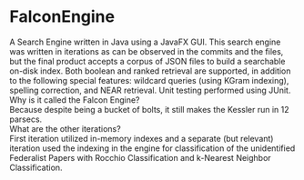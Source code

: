 # FalconEngine

A Search Engine written in Java using a JavaFX GUI. This search engine was written in iterations as can be observed in the commits and the files, but the final product accepts a corpus of JSON files to build a searchable on-disk index. Both boolean and ranked retrieval are supported, in addition to the following special features: wildcard queries (using KGram indexing), spelling correction, and NEAR retrieval. Unit testing performed using JUnit.
<br>
Why is it called the Falcon Engine? 
<br>Because despite being a bucket of bolts, it still makes the Kessler run in 12 parsecs.
<br>
What are the other iterations?
<br>First iteration utilized in-memory indexes and a separate (but relevant) iteration used the indexing in the engine for classification of the unidentified Federalist Papers with Rocchio Classification and k-Nearest Neighbor Classification.
